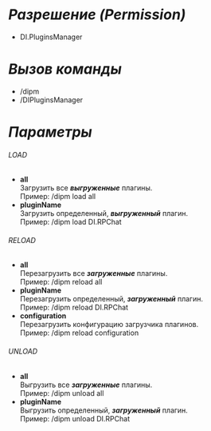 # _Разрешение (Permission)_
* DI.PluginsManager

# _Вызов команды_
* /dipm
* /DIPluginsManager

# _Параметры_
###### LOAD
  * __all__<br>
  Загрузить все _**выгруженные**_ плагины.<br>
  Пример: /dipm load all
  * __pluginName__<br>
  Загрузить определенный, _**выгруженный**_ плагин.<br>
  Пример: /dipm load DI.RPChat
  
###### RELOAD
  * __all__<br>
  Перезагрузить все _**загруженные**_ плагины.<br>
  Пример: /dipm reload all
  * __pluginName__<br>
  Перезагрузить определенный, _**загруженный**_ плагин.<br>
  Пример: /dipm reload DI.RPChat
  * __configuration__<br>
  Перезагрузить конфигурацию загрузчика плагинов.<br>
  Пример: /dipm reload configuration
  
###### UNLOAD
  * __all__<br>
  Выгрузить все _**загруженные**_ плагины.<br>
  Пример: /dipm unload all
  * __pluginName__<br>
  Выгрузить определенный, _**загруженный**_ плагин.<br>
  Пример: /dipm unload DI.RPChat
